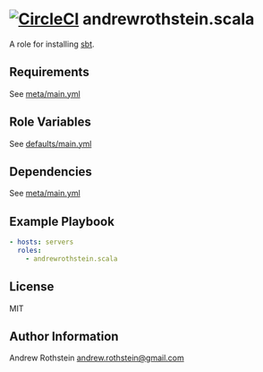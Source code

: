 [![CircleCI](https://circleci.com/gh/andrewrothstein/ansible-scala.svg?style=svg)](https://circleci.com/gh/andrewrothstein/ansible-scala)
andrewrothstein.scala
===========================

A role for installing [sbt](http://www.scala-sbt.org/).

Requirements
------------

See [meta/main.yml](meta/main.yml)

Role Variables
--------------

See [defaults/main.yml](defaults/main.yml)

Dependencies
------------

See [meta/main.yml](meta/main.yml)

Example Playbook
----------------

```yml
- hosts: servers
  roles:
    - andrewrothstein.scala
```

License
-------

MIT

Author Information
------------------

Andrew Rothstein <andrew.rothstein@gmail.com>
